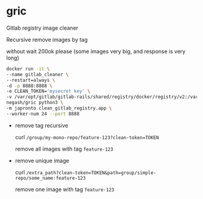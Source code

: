 # gric

Gitlab registry image cleaner

Recursive remove images by tag

without wait 200ok please (some images very big, and response is very long)

```bash
docker run -it \
--name gitlab_cleaner \
--restart=always \
-d -p 8888:8888 \
-e CLEAN_TOKEN='mysecret key' \
-v /var/opt/gitlab/gitlab-rails/shared/registry/docker/registry/v2:/var/opt/gitlab/gitlab-rails/shared/registry/docker/registry/v2 \
negash/gric python3 \
-m japronto clean_gitlab_registry.app \
--worker-num 24 --port 8888
```

- remove tag recursive

    curl `/group/my-mono-repo/feature-123?clean-token=TOKEN`
    
    remove all images with tag `feature-123`
    
- remove unique image

    curl `/extra_path?clean-token=TOKEN&path=group/simple-repo/some_name:feature-123`
    
    remove one image with tag `feature-123`
